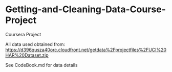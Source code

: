 # Getting-and-Cleaning-Data-Course-Project
Coursera Project

All data used obtained from:
https://d396qusza40orc.cloudfront.net/getdata%2Fprojectfiles%2FUCI%20HAR%20Dataset.zip 

See CodeBook.md for data details



